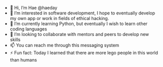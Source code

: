 - 👋 Hi, I’m Hae @haeday
- 👀 I’m interested in software development, I hope to eventually develop my own app or work in fields of ethical hacking. 
- 🌱 I’m currently learning Python, but eventually I wish to learn other coding languages
- 💞️ I’m looking to collaborate with mentors and peers to develop new skills
- 📫 You can reach me through this messaging system
- ⚡ Fun fact: Today I learned that there are more lego people in this world than humans

<!---
haeday/haeday is a ✨ special ✨ repository because its `README.md` (this file) appears on your GitHub profile.
You can click the Preview link to take a look at your changes.
--->
